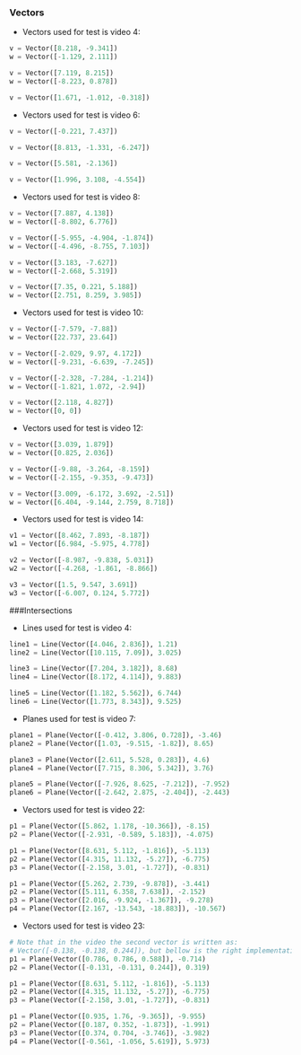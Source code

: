 ### Vectors

- Vectors used for test is video 4:
```python
v = Vector([8.218, -9.341])
w = Vector([-1.129, 2.111])
```

```python
v = Vector([7.119, 8.215])
w = Vector([-8.223, 0.878])
```

```python
v = Vector([1.671, -1.012, -0.318])
```

- Vectors used for test is video 6:

```python
v = Vector([-0.221, 7.437])
```
```python
v = Vector([8.813, -1.331, -6.247])
```
```python
v = Vector([5.581, -2.136])
```
```python
v = Vector([1.996, 3.108, -4.554])
```

- Vectors used for test is video 8:
```python
v = Vector([7.887, 4.138])
w = Vector([-8.802, 6.776])
```
```python
v = Vector([-5.955, -4.904, -1.874])
w = Vector([-4.496, -8.755, 7.103])
```
```python
v = Vector([3.183, -7.627])
w = Vector([-2.668, 5.319])
```
```python
v = Vector([7.35, 0.221, 5.188])
w = Vector([2.751, 8.259, 3.985])
```

- Vectors used for test is video 10:

```python
v = Vector([-7.579, -7.88])
w = Vector([22.737, 23.64])
```
```python
v = Vector([-2.029, 9.97, 4.172])
w = Vector([-9.231, -6.639, -7.245])
```
```python
v = Vector([-2.328, -7.284, -1.214])
w = Vector([-1.821, 1.072, -2.94])
```
```python
v = Vector([2.118, 4.827])
w = Vector([0, 0])
```


- Vectors used for test is video 12:
```python
v = Vector([3.039, 1.879])
w = Vector([0.825, 2.036])
```
```python
v = Vector([-9.88, -3.264, -8.159])
w = Vector([-2.155, -9.353, -9.473])
```
```python
v = Vector([3.009, -6.172, 3.692, -2.51])
w = Vector([6.404, -9.144, 2.759, 8.718])
```


- Vectors used for test is video 14:
```python
v1 = Vector([8.462, 7.893, -8.187])
w1 = Vector([6.984, -5.975, 4.778])
```
```python
v2 = Vector([-8.987, -9.838, 5.031])
w2 = Vector([-4.268, -1.861, -8.866])
```
```python
v3 = Vector([1.5, 9.547, 3.691])
w3 = Vector([-6.007, 0.124, 5.772])
```


###Intersections

- Lines used for test is video 4:
```python
line1 = Line(Vector([4.046, 2.836]), 1.21)
line2 = Line(Vector([10.115, 7.09]), 3.025)
```
```python
line3 = Line(Vector([7.204, 3.182]), 8.68)
line4 = Line(Vector([8.172, 4.114]), 9.883)
```
```python
line5 = Line(Vector([1.182, 5.562]), 6.744)
line6 = Line(Vector([1.773, 8.343]), 9.525)
```

- Planes used for test is video 7:
```python
plane1 = Plane(Vector([-0.412, 3.806, 0.728]), -3.46)
plane2 = Plane(Vector([1.03, -9.515, -1.82]), 8.65)
```
```python
plane3 = Plane(Vector([2.611, 5.528, 0.283]), 4.6)
plane4 = Plane(Vector([7.715, 8.306, 5.342]), 3.76)
```
```python
plane5 = Plane(Vector([-7.926, 8.625, -7.212]), -7.952)
plane6 = Plane(Vector([-2.642, 2.875, -2.404]), -2.443)
```

- Vectors used for test is video 22:
```python
p1 = Plane(Vector([5.862, 1.178, -10.366]), -8.15)
p2 = Plane(Vector([-2.931, -0.589, 5.183]), -4.075)
```
```python
p1 = Plane(Vector([8.631, 5.112, -1.816]), -5.113)
p2 = Plane(Vector([4.315, 11.132, -5.27]), -6.775)
p3 = Plane(Vector([-2.158, 3.01, -1.727]), -0.831)
```
```python
p1 = Plane(Vector([5.262, 2.739, -9.878]), -3.441)
p2 = Plane(Vector([5.111, 6.358, 7.638]), -2.152)
p3 = Plane(Vector([2.016, -9.924, -1.367]), -9.278)
p4 = Plane(Vector([2.167, -13.543, -18.883]), -10.567)
```

- Vectors used for test is video 23:
```python
# Note that in the video the second vector is written as:
# Vector([-0.138, -0.138, 0.244]), but bellow is the right implementation
p1 = Plane(Vector([0.786, 0.786, 0.588]), -0.714)
p2 = Plane(Vector([-0.131, -0.131, 0.244]), 0.319)
```
```python
p1 = Plane(Vector([8.631, 5.112, -1.816]), -5.113)
p2 = Plane(Vector([4.315, 11.132, -5.27]), -6.775)
p3 = Plane(Vector([-2.158, 3.01, -1.727]), -0.831)
```
```python
p1 = Plane(Vector([0.935, 1.76, -9.365]), -9.955)
p2 = Plane(Vector([0.187, 0.352, -1.873]), -1.991)
p3 = Plane(Vector([0.374, 0.704, -3.746]), -3.982)
p4 = Plane(Vector([-0.561, -1.056, 5.619]), 5.973)
```
